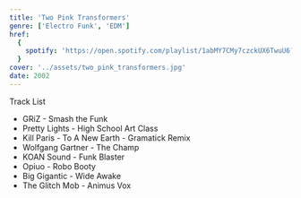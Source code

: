 ```yaml
---
title: 'Two Pink Transformers'
genre: ['Electro Funk', 'EDM']
href:
  {
    spotify: 'https://open.spotify.com/playlist/1abMY7CMy7czckUX6TwuU6?si=4d0a683cc5f34472',
  }
cover: '../assets/two_pink_transformers.jpg'
date: 2002
---
```


Track List

- GRiZ - Smash the Funk
- Pretty Lights - High School Art Class
- Kill Paris - To A New Earth - Gramatick Remix
- Wolfgang Gartner - The Champ
- KOAN Sound - Funk Blaster
- Opiuo - Robo Booty
- Big Gigantic - Wide Awake
- The Glitch Mob - Animus Vox
